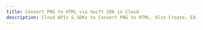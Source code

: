 ---title: Convert PNG to HTML via Swift SDK in Clouddescription: Cloud APIs & SDKs to Convert PNG to HTML. Also Create, Edit & Render Microsoft Word & OpenOffice documents in the Cloud.---